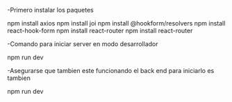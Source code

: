 -Primero instalar los paquetes

npm install axios
npm install joi
npm install @hookform/resolvers
npm install react-hook-form
npm install react-router
npm install react-router


-Comando para iniciar server en modo desarrollador

npm run dev

-Asegurarse que tambien este funcionando el back end para iniciarlo es tambien 

npm run dev

